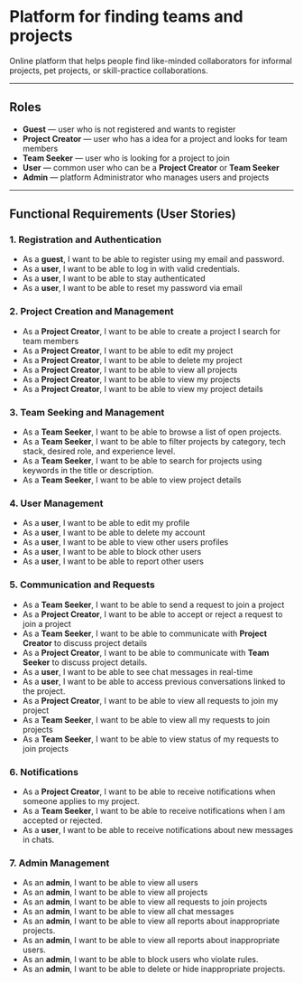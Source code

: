 # Platform for finding teams and projects

Online platform that helps people find like-minded collaborators for informal projects, pet projects, or skill-practice collaborations.

---

## Roles
- **Guest** — user who is not registered and wants to register
- **Project Creator** — user who has a idea for a project and looks for team members
- **Team Seeker** — user who is looking for a project to join
- **User** — common user who can be a **Project Creator** or **Team Seeker**
- **Admin** — platform Administrator who manages users and projects

---

## Functional Requirements (User Stories)

### 1. Registration and Authentication

- As a **guest**, I want to be able to register using my email and password.
- As a **user**, I want to be able to log in with valid credentials.
- As a **user**, I want to be able to stay authenticated 
- As a **user**, I want to be able to reset my password via email

### 2. Project Creation and Management

- As a **Project Creator**, I want to be able to create a project I search for team members
- As a **Project Creator**, I want to be able to edit my project
- As a **Project Creator**, I want to be able to delete my project
- As a **Project Creator**, I want to be able to view all projects
- As a **Project Creator**, I want to be able to view my projects
- As a **Project Creator**, I want to be able to view my project details

### 3. Team Seeking and Management

- As a **Team Seeker**, I want to be able to browse a list of open projects.
- As a **Team Seeker**, I want to be able to filter projects by category, tech stack, desired role, and experience level.
- As a **Team Seeker**, I want to be able to search for projects using keywords in the title or description.
- As a **Team Seeker**, I want to be able to view project details

### 4. User Management

- As a **user**, I want to be able to edit my profile
- As a **user**, I want to be able to delete my account
- As a **user**, I want to be able to view other users profiles
- As a **user**, I want to be able to block other users
- As a **user**, I want to be able to report other users

### 5. Communication and Requests

- As a **Team Seeker**, I want to be able to send a request to join a project
- As a **Project Creator**, I want to be able to accept or reject a request to join a project
- As a **Team Seeker**, I want to be able to communicate with **Project Creator** to discuss project details
- As a **Project Creator**, I want to be able to communicate with **Team Seeker** to discuss project details.
- As a **user**, I want to be able to see chat messages in real-time
- As a **user**, I want to be able to access previous conversations linked to the project.
- As a **Project Creator**, I want to be able to view all requests to join my project
- As a **Team Seeker**, I want to be able to view all my requests to join projects
- As a **Team Seeker**, I want to be able to view status of my requests to join projects

### 6. Notifications

- As a **Project Creator**, I want to be able to receive notifications when someone applies to my project.
- As a **Team Seeker**, I want to be able to receive notifications when I am accepted or rejected.
- As a **user**, I want to be able to receive notifications about new messages in chats.

### 7. Admin Management

- As an **admin**, I want to be able to view all users
- As an **admin**, I want to be able to view all projects
- As an **admin**, I want to be able to view all requests to join projects
- As an **admin**, I want to be able to view all chat messages
- As an **admin**, I want to be able to view all reports about inappropriate projects.
- As an **admin**, I want to be able to view all reports about inappropriate users.
- As an **admin**, I want to be able to block users who violate rules.
- As an **admin**, I want to be able to delete or hide inappropriate projects.
